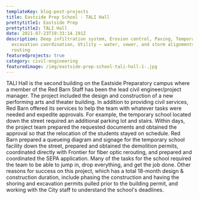 ```yaml
---
templateKey: blog-post-projects
title: Eastside Prep School - TALI Hall
prettytitle1: Eastside Prep
prettytitle2: TALI Hall
date: 2021-07-23T19:33:14.191Z
description: Deep infiltration system, Erosion control, Paving, Temporary
  excavation coordination, Utility – water, sewer, and storm alignments, ADA
  routing
featuredprojects: true
category: civil-engineering
featuredimage: /img/eastside-prep-school-tali-hall-1-.jpg
---
```

TALI Hall is the second building on the Eastside Preparatory campus where a member of the  Red Barn Staff has been the lead civil engineer/project manager. The project included the design and construction of a new performing arts and theater building.   In addition to providing civil services, Red Barn offered its services to help the team with whatever tasks were needed and expedite approvals. For example, the temporary school located down the street required an additional parking lot and stairs.   Within days, the project team prepared the requested documents and obtained the approval so that the relocation of the students stayed on schedule. Red Barn prepared a queueing diagram and signage for the temporary school facility down the street, prepared and obtained the demolition permits, coordinated directly with Frontier for fiber optic rerouting, and prepared and coordinated the SEPA application. Many of the tasks for the school required the team to be able to jump in, drop everything, and get the job done. Other reasons for success on this project, which has a total 18-month design & construction duration, include phasing the construction and having the shoring and excavation permits pulled prior to the building permit, and working with the City staff to understand the school's deadlines.